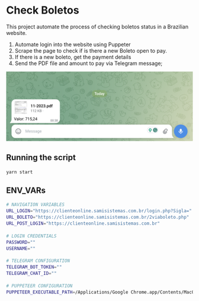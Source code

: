 # Check Boletos

This project automate the process of checking boletos status in a Brazilian website.

1. Automate login into the website using Puppeter
2. Scrape the page to check if is there a new Boleto open to pay.
3. If there is a new boleto, get the payment details
4. Send the PDF file and amount to pay via Telegram message;

![Example](./docs/example.png)

## Running the script

```bash
yarn start
```

## ENV_VARs

```bash
# NAVIGATION VARIABLES
URL_LOGIN="https://clienteonline.samisistemas.com.br/login.php?Sigla="
URL_BOLETO="https://clienteonline.samisistemas.com.br/2viaboleto.php"
URL_POST_LOGIN="https://clienteonline.samisistemas.com.br"

# LOGIN CREDENTIALS
PASSWORD=""
USERNAME=""

# TELEGRAM CONFIGURATION
TELEGRAM_BOT_TOKEN=""
TELEGRAM_CHAT_ID=""

# PUPPETEER CONFIGURATION
PUPPETEER_EXECUTABLE_PATH=/Applications/Google Chrome.app/Contents/MacOS/Google Chrome
```
